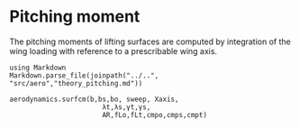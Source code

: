 # Pitching moment
The pitching moments of lifting surfaces are computed by integration of the wing loading with reference to a prescribable wing axis.

```@eval
using Markdown
Markdown.parse_file(joinpath("../..", "src/aero","theory_pitching.md"))
```

```@docs
aerodynamics.surfcm(b,bs,bo, sweep, Xaxis,
                       λt,λs,γt,γs,
                       AR,fLo,fLt,cmpo,cmps,cmpt)
```